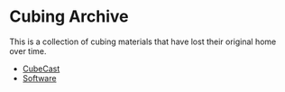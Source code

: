 # Cubing Archive

This is a collection of cubing materials that have lost their original home over time.

- [CubeCast](./cubecast/)
- [Software](https://cubing.net/software/)
